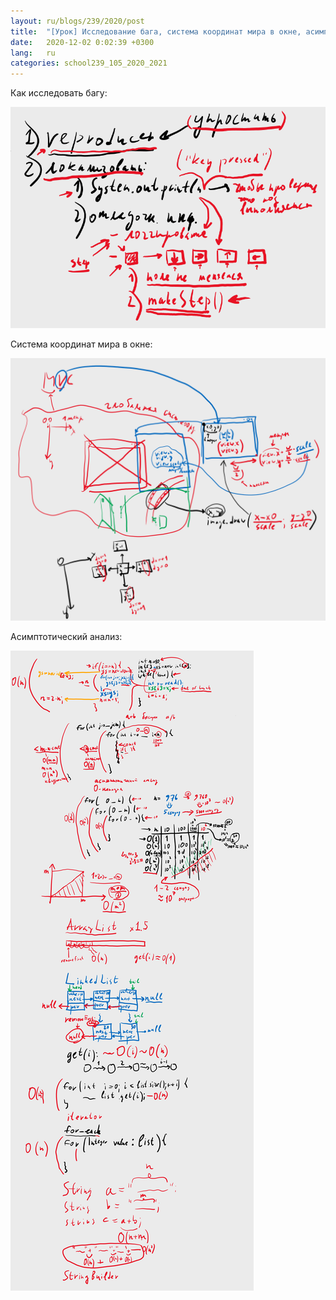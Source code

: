 ```yaml
---
layout: ru/blogs/239/2020/post
title:  "[Урок] Исследование бага, система координат мира в окне, асимпотический анализ"
date:   2020-12-02 0:02:39 +0300
lang:   ru
categories: school239_105_2020_2021
---
```


Как исследовать багу:

![Как исследовать багу](/static/2020/12/board_reproducer.png)

Система координат мира в окне:

![Система координат мира в окне](/static/2020/12/board_world_window.png)

Асимптотический анализ:

![Асимптотический анализ](/static/2020/12/board_asympt.png)
